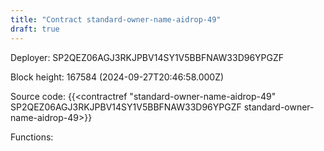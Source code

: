 ```yaml
---
title: "Contract standard-owner-name-aidrop-49"
draft: true
---
```

Deployer: SP2QEZ06AGJ3RKJPBV14SY1V5BBFNAW33D96YPGZF


 



Block height: 167584 (2024-09-27T20:46:58.000Z)

Source code: {{<contractref "standard-owner-name-aidrop-49" SP2QEZ06AGJ3RKJPBV14SY1V5BBFNAW33D96YPGZF standard-owner-name-aidrop-49>}}

Functions:


